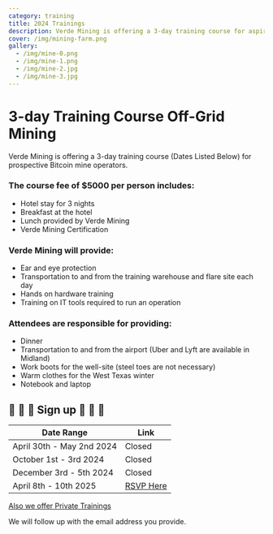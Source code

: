 ```yaml
---
category: training
title: 2024 Trainings
description: Verde Mining is offering a 3-day training course for aspiring Bitcoin miners
cover: /img/mining-farm.png
gallery:
  - /img/mine-0.png
  - /img/mine-1.png
  - /img/mine-2.jpg
  - /img/mine-3.jpg
---
```

3-day Training Course Off-Grid Mining
=====================

Verde Mining is offering a 3-day training course (Dates Listed Below) for prospective Bitcoin mine operators. 

### The course fee of $5000 per person includes:

*   Hotel stay for 3 nights
*   Breakfast at the hotel
*   Lunch provided by Verde Mining
*   Verde Mining Certification

### Verde Mining will provide:

*   Ear and eye protection
*   Transportation to and from the training warehouse and flare site each day
*   Hands on hardware training
*   Training on IT tools required to run an operation 

### Attendees are responsible for providing:

*   Dinner
*   Transportation to and from the airport (Uber and Lyft are available in Midland)
*   Work boots for the well-site (steel toes are not necessary)
*   Warm clothes for the West Texas winter
*   Notebook and laptop




## 🚨 🚨 🚨 Sign up 🚨 🚨 🚨
| Date Range           | Link                                                                                                      |
|----------------------|-----------------------------------------------------------------------------------------------------------|
| April 30th - May 2nd 2024 | Closed |
| October 1st - 3rd 2024 | Closed |
| December 3rd - 5th 2024 | Closed |
| April 8th - 10th 2025 | [RSVP Here](https://forms.gle/H5LYkWkbdvdDTDpF9) |

[Also we offer Private Trainings](https://forms.gle/baXc7XdoMqz7zkFN6)

We will follow up with the email address you provide.


